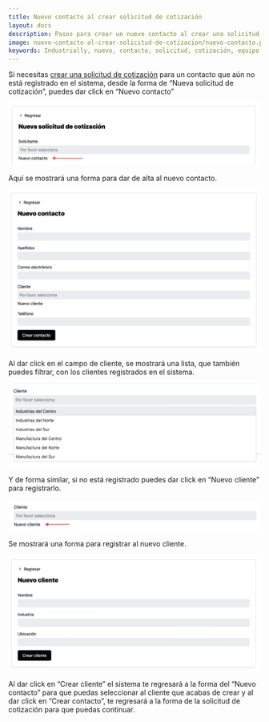 ```yaml
---
title: Nuevo contacto al crear solicitud de cotización
layout: docs
description: Pasos para crear un nuevo contacto al crear una solicitud de cotización en Industrially.
image: nuevo-contacto-al-crear-solicitud-de-cotizacion/nuevo-contacto.png
keywords: Industrially, nuevo, contacto, solicitud, cotización, equipo industrial, software para proveedores industriales, gestión de solicitudes, flujo de cotización, equipo industrial, portal de clientes, seguimiento de cotizaciones
---
```


Si necesitas [crear una solicitud de cotización](como-crear-una-solicitud-de-cotizacion.html) para un contacto que aún no está registrado en el sistema, desde la forma de “Nueva solicitud de cotización”, puedes dar click en “Nuevo contacto”

![Nuevo contacto](nuevo-contacto-al-crear-solicitud-de-cotizacion/nuevo-contacto.png)

Aquí se mostrará una forma para dar de alta al nuevo contacto.

![Formulario de nuevo contacto](nuevo-contacto-al-crear-solicitud-de-cotizacion/formulario.png)

Al dar click en el campo de cliente, se mostrará una lista, que también puedes filtrar, con los clientes registrados en el sistema.

![Clientes](nuevo-contacto-al-crear-solicitud-de-cotizacion/clientes.png)

Y de forma similar, si no está registrado puedes dar click en “Nuevo cliente” para registrarlo.

![Nuevo cliente](nuevo-contacto-al-crear-solicitud-de-cotizacion/nuevo-cliente.png)

Se mostrará una forma para registrar al nuevo cliente.

![Formulario de nuevo cliente](nuevo-contacto-al-crear-solicitud-de-cotizacion/nuevo-cliente-formulario.png)

Al dar click en “Crear cliente” el sistema te regresará a la forma del “Nuevo contacto” para que puedas seleccionar al cliente que acabas de crear y al dar click en “Crear contacto”, te regresará a la forma de la solicitud de cotización para que puedas continuar.